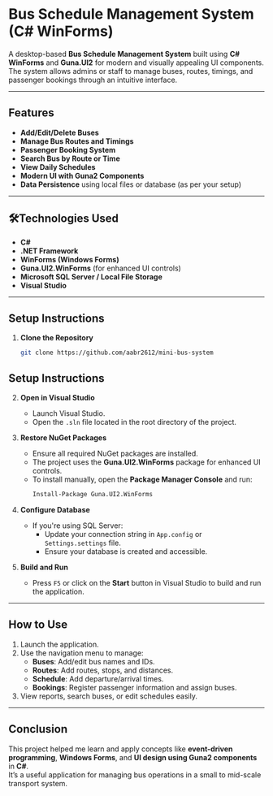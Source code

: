 # Bus Schedule Management System (C# WinForms)

A desktop-based **Bus Schedule Management System** built using **C# WinForms** and **Guna.UI2** for modern and visually appealing UI components. The system allows admins or staff to manage buses, routes, timings, and passenger bookings through an intuitive interface.

---

## Features

- **Add/Edit/Delete Buses**
- **Manage Bus Routes and Timings**
- **Passenger Booking System**
- **Search Bus by Route or Time**
- **View Daily Schedules**
- **Modern UI with Guna2 Components**
- **Data Persistence** using local files or database (as per your setup)

---

## 🛠Technologies Used

- **C#**
- **.NET Framework**
- **WinForms (Windows Forms)**
- **Guna.UI2.WinForms** (for enhanced UI controls)
- **Microsoft SQL Server / Local File Storage**
- **Visual Studio**

---

## Setup Instructions

1. **Clone the Repository**
   ```bash
   git clone https://github.com/aabr2612/mini-bus-system
## Setup Instructions

2. **Open in Visual Studio**
   - Launch Visual Studio.
   - Open the `.sln` file located in the root directory of the project.

3. **Restore NuGet Packages**
   - Ensure all required NuGet packages are installed.
   - The project uses the **Guna.UI2.WinForms** package for enhanced UI controls.
   - To install manually, open the **Package Manager Console** and run:
     ```bash
     Install-Package Guna.UI2.WinForms
     ```

4. **Configure Database**
   - If you're using SQL Server:
     - Update your connection string in `App.config` or `Settings.settings` file.
     - Ensure your database is created and accessible.

5. **Build and Run**
   - Press `F5` or click on the **Start** button in Visual Studio to build and run the application.

---

## How to Use

1. Launch the application.
2. Use the navigation menu to manage:
   - **Buses**: Add/edit bus names and IDs.
   - **Routes**: Add routes, stops, and distances.
   - **Schedule**: Add departure/arrival times.
   - **Bookings**: Register passenger information and assign buses.
3. View reports, search buses, or edit schedules easily.

---

## Conclusion

This project helped me learn and apply concepts like **event-driven programming**, **Windows Forms**, and **UI design using Guna2 components** in **C#**.  
It’s a useful application for managing bus operations in a small to mid-scale transport system.
